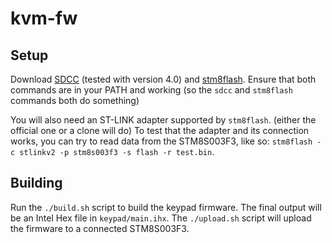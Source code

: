 # kvm-fw
## Setup
Download [SDCC](http://sdcc.sourceforge.net/index.php#Download) (tested with version 4.0) and [stm8flash](https://github.com/vdudouyt/stm8flash). Ensure that both commands are in your PATH and working (so the `sdcc` and `stm8flash` commands both do something)

You will also need an ST-LINK adapter supported by `stm8flash`. (either the official one or a clone will do) To test that the adapter and its connection works, you can try to read data from the STM8S003F3, like so: `stm8flash -c stlinkv2 -p stm8s003f3 -s flash -r test.bin`.

## Building
Run the `./build.sh` script to build the keypad firmware. The final output will be an Intel Hex file in `keypad/main.ihx`. The `./upload.sh` script will upload the firmware to a connected STM8S003F3.